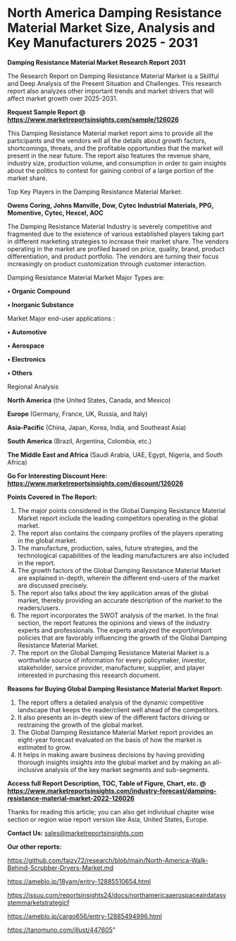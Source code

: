 # North America Damping Resistance Material Market Size, Analysis and Key Manufacturers 2025 - 2031

<strong>Damping Resistance Material Market Research Report 2031</strong>

The Research Report on Damping Resistance Material Market is a Skillful and Deep Analysis of the Present Situation and Challenges. This research report also analyzes other important trends and market drivers that will affect market growth over 2025-2031.

<strong>Request Sample Report @ <a href=https://www.marketreportsinsights.com/sample/126026>https://www.marketreportsinsights.com/sample/126026</a></strong>

This Damping Resistance Material market report aims to provide all the participants and the vendors will all the details about growth factors, shortcomings, threats, and the profitable opportunities that the market will present in the near future. The report also features the revenue share, industry size, production volume, and consumption in order to gain insights about the politics to contest for gaining control of a large portion of the market share.

Top Key Players in the Damping Resistance Material Market:

<strong>Owens Coring, Johns Manville, Dow, Cytec Industrial Materials, PPG, Momentive, Cytec, Hexcel, AOC</strong>

The Damping Resistance Material Industry is severely competitive and fragmented due to the existence of various established players taking part in different marketing strategies to increase their market share. The vendors operating in the market are profiled based on price, quality, brand, product differentiation, and product portfolio. The vendors are turning their focus increasingly on product customization through customer interaction.

Damping Resistance Material Market Major Types are:

<strong>• Organic Compound

• Inorganic Substance</strong>

Market Major end-user applications :

<strong>• Automotive

• Aerospace

• Electronics

• Others</strong>

Regional Analysis

</u><strong><b>North America</b></strong> (the United States, Canada, and Mexico)

<strong><b>Europe </b></strong>(Germany, France, UK, Russia, and Italy)

<strong><b>Asia-Pacific</b></strong> (China, Japan, Korea, India, and Southeast Asia)

<strong><b>South America</b></strong> (Brazil, Argentina, Colombia, etc.)

<strong><b>The Middle East and Africa</b></strong> (Saudi Arabia, UAE, Egypt, Nigeria, and South Africa)

<strong>Go For Interesting Discount Here: <a href=https://www.marketreportsinsights.com/discount/126026>https://www.marketreportsinsights.com/discount/126026</a></strong>

<strong>Points Covered in The Report:</strong>
<ol>
  <li>The major points considered in the Global Damping Resistance Material Market report include the leading competitors operating in the global market.</li>
  <li>The report also contains the company profiles of the players operating in the global market.</li>
  <li>The manufacture, production, sales, future strategies, and the technological capabilities of the leading manufacturers are also included in the report.</li>
  <li>The growth factors of the Global Damping Resistance Material Market are explained in-depth, wherein the different end-users of the market are discussed precisely.</li>
  <li>The report also talks about the key application areas of the global market, thereby providing an accurate description of the market to the readers/users.</li>
  <li>The report incorporates the SWOT analysis of the market. In the final section, the report features the opinions and views of the industry experts and professionals. The experts analyzed the export/import policies that are favorably influencing the growth of the Global Damping Resistance Material Market.</li>
  <li>The report on the Global Damping Resistance Material Market is a worthwhile source of information for every policymaker, investor, stakeholder, service provider, manufacturer, supplier, and player interested in purchasing this research document.</li>
</ol>
<strong>Reasons for Buying Global Damping Resistance Material Market Report:</strong>

<ol>
  <li>The report offers a detailed analysis of the dynamic competitive landscape that keeps the reader/client well ahead of the competitors.</li>
  <li>It also presents an in-depth view of the different factors driving or restraining the growth of the global market.</li>
  <li>The Global Damping Resistance Material Market report provides an eight-year forecast evaluated on the basis of how the market is estimated to grow.</li>
  <li>It helps in making aware business decisions by having providing thorough insights insights into the global market and by making an all-inclusive analysis of the key market segments and sub-segments.</li>
</ol>
<strong>Access full Report Description, TOC, Table of Figure, Chart, etc. @ <a href=https://www.marketreportsinsights.com/industry-forecast/damping-resistance-material-market-2022-126026>https://www.marketreportsinsights.com/industry-forecast/damping-resistance-material-market-2022-126026</a></strong>


Thanks for reading this article; you can also get individual chapter wise section or region wise report version like Asia, United States, Europe.

<strong>Contact Us:</strong>
sales@marketreportsinsights.com

<strong>Our other reports:</strong>

<a href=https://github.com/faizy72/research/blob/main/North-America-Walk-Behind-Scrubber-Dryers-Market.md>https://github.com/faizy72/research/blob/main/North-America-Walk-Behind-Scrubber-Dryers-Market.md</a>

<a href=https://ameblo.jp/18yam/entry-12885510654.html>https://ameblo.jp/18yam/entry-12885510654.html</a>

<a href=https://issuu.com/reportsinsights24/docs/northamericaaerospaceairdatasystemmarketstrategicf>https://issuu.com/reportsinsights24/docs/northamericaaerospaceairdatasystemmarketstrategicf</a>

<a href=https://ameblo.jp/cargo656/entry-12885494996.html>https://ameblo.jp/cargo656/entry-12885494996.html</a>

<a href=https://tanomuno.com/illust/447605>https://tanomuno.com/illust/447605</a>"
